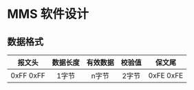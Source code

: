 # MMS 软件设计

## 数据格式

 |报文头|数据长度|有效数据|校验值|保文尾|
 |:--:|:--:|:--:|:--:|:--:|
 |0xFF 0xFF|1字节|n字节|2字节|0xFE 0xFE|
